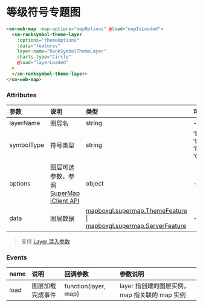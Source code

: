 # 等级符号专题图

<sm-iframe src="https://iclient.supermap.io/examples/component/components_ranksymboltheme_vue.html"></sm-iframe>

```html
<sm-web-map :map-options="mapOptions" @load="mapIsLoaded">
  <sm-ranksymbol-theme-layer
    :options="themeOptions"
    :data="features"
    layer-name="RankSymbolThemeLayer"
    charts-type="Circle"
    @load="layerLoaded"
  >
  </sm-ranksymbol-theme-layer>
</sm-web-map>
```

### Attributes

| 参数       | 说明                                                                                                                             | 类型                                                                                                                                                                                            | 可选值                               | 默认值   |
| :--------- | :------------------------------------------------------------------------------------------------------------------------------- | :---------------------------------------------------------------------------------------------------------------------------------------------------------------------------------------------- | :----------------------------------- | :------- |
| layerName  | 图层名                                                                                                                           | string                                                                                                                                                                                          | -                                    | -        |
| symbolType | 符号类型                                                                                                                         | string                                                                                                                                                                                          | 'Bar' \| 'Line' \| 'Pie' \| 'Circle' | 'Circle' |
| options    | 图层可选参数，参照 [SuperMap iClient API](https://iclient.supermap.io/docs/mapboxgl/RankSymbolThemeLayer.html) | object                                                                                                                                                                                          | -                                    | -        |
| data       | 图层数据                                                                                                                         | [mapboxgl.supermap.ThemeFeature](https://iclient.supermap.io/docs/mapboxgl/ThemeFeature.html) \| [mapboxgl.supermap.ServerFeature](https://iclient.supermap.io/docs/mapboxgl/ServerFeature.html) | -                                    | -        |

> 支持 [Layer 混入参数](/zh/api/mixin/mixin.md#layer)

### Events

| name | 说明             | 回调参数             | 参数说明                                       |
| :--- | :--------------- | :------------------- | :--------------------------------------------- |
| load | 图层加载完成事件 | function(layer, map) | layer 指创建的图层实例， map 指关联的 map 实例 |
